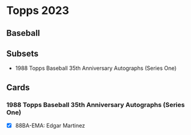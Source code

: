 # Topps 2023 
## Baseball

## Subsets

- 1988 Topps Baseball 35th Anniversary Autographs (Series One)

## Cards

### 1988 Topps Baseball 35th Anniversary Autographs (Series One)
- [x] 88BA-EMA: Edgar Martinez<br>
